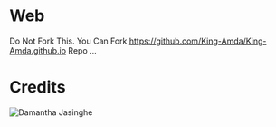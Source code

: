 # Web
Do Not Fork This. You Can Fork https://github.com/King-Amda/King-Amda.github.io Repo ...

# Credits
![Damantha Jasinghe](https://github.com/Damantha126.png?size=100)
